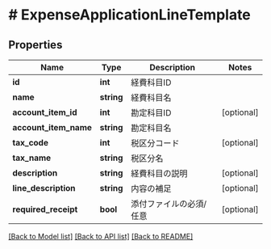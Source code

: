 # # ExpenseApplicationLineTemplate

## Properties

Name | Type | Description | Notes
------------ | ------------- | ------------- | -------------
**id** | **int** | 経費科目ID |
**name** | **string** | 経費科目名 |
**account_item_id** | **int** | 勘定科目ID | [optional]
**account_item_name** | **string** | 勘定科目名 |
**tax_code** | **int** | 税区分コード | [optional]
**tax_name** | **string** | 税区分名 |
**description** | **string** | 経費科目の説明 | [optional]
**line_description** | **string** | 内容の補足 | [optional]
**required_receipt** | **bool** | 添付ファイルの必須/任意 | [optional]

[[Back to Model list]](../../README.md#models) [[Back to API list]](../../README.md#endpoints) [[Back to README]](../../README.md)
